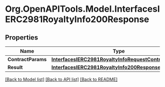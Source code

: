 # Org.OpenAPITools.Model.InterfacesIERC2981RoyaltyInfo200Response

## Properties

Name | Type | Description | Notes
------------ | ------------- | ------------- | -------------
**ContractParams** | [**InterfacesIERC2981RoyaltyInfoRequestContractParams**](InterfacesIERC2981RoyaltyInfoRequestContractParams.md) |  | 
**Result** | [**InterfacesIERC2981RoyaltyInfo200ResponseResult**](InterfacesIERC2981RoyaltyInfo200ResponseResult.md) |  | 

[[Back to Model list]](../README.md#documentation-for-models) [[Back to API list]](../README.md#documentation-for-api-endpoints) [[Back to README]](../README.md)

